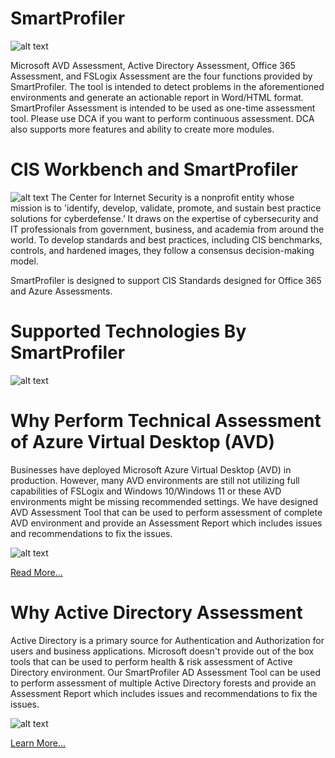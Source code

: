 # SmartProfiler

![alt text](https://microsoft-assessment.com/wp-content/uploads/2023/03/smartprofiler-1.png)

Microsoft AVD Assessment, Active Directory Assessment, Office 365 Assessment, and FSLogix Assessment are the four functions provided by SmartProfiler. The tool is intended to detect problems in the aforementioned environments and generate an actionable report in Word/HTML format. SmartProfiler Assessment is intended to be used as one-time assessment tool. Please use DCA if you want to perform continuous assessment. DCA also supports more features and ability to create more modules. 

# CIS Workbench and SmartProfiler
![alt text](https://microsoft-assessment.com/wp-content/uploads/2023/03/CISComp.png)
The Center for Internet Security is a nonprofit entity whose mission is to 'identify, develop, validate, promote, and sustain best practice solutions for cyberdefense.’ It draws on the expertise of cybersecurity and IT professionals from government, business, and academia from around the world. To develop standards and best practices, including CIS benchmarks, controls, and hardened images, they follow a consensus decision-making model.

SmartProfiler is designed to support CIS Standards designed for Office 365 and Azure Assessments.

# Supported Technologies By SmartProfiler

![alt text](https://microsoft-assessment.com/wp-content/uploads/2023/03/smtech.png)

# Why Perform Technical Assessment of Azure Virtual Desktop (AVD)

Businesses have deployed Microsoft Azure Virtual Desktop (AVD) in production. However, many AVD environments are still not utilizing full capabilities of FSLogix and Windows 10/Windows 11 or these AVD environments might be missing recommended settings. We have designed AVD Assessment Tool that can be used to perform assessment of complete AVD environment and provide an Assessment Report which includes issues and recommendations to fix the issues.

![alt text](https://microsoft-assessment.com/wp-content/uploads/2023/03/WhyPerformAVDAssessmentImage.png)

[Read More...](https://microsoft-assessment.com/why-perform-azure-virtual-desktop-assessment/)

# Why Active Directory Assessment

Active Directory is a primary source for Authentication and Authorization for users and business applications. Microsoft doesn't provide out of the box tools that can be used to perform health & risk assessment of Active Directory environment. Our SmartProfiler AD Assessment Tool can be used to perform assessment of multiple Active Directory forests and provide an Assessment Report which includes issues and recommendations to fix the issues.

![alt text](https://microsoft-assessment.com/wp-content/uploads/2023/03/WhyADAssessmentImage.png)

[Learn More...](https://microsoft-assessment.com)
